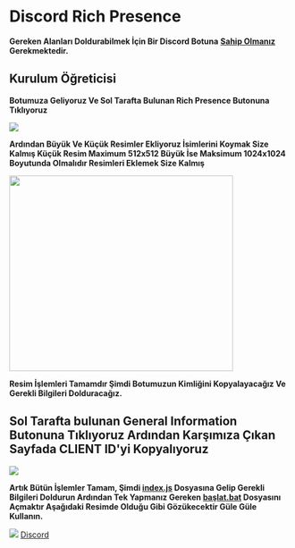 <h1>Discord Rich Presence</h1>

**Gereken Alanları Doldurabilmek İçin Bir Discord Botuna** <a href="https://discord.com/developers/applications/" target="blank__">**Sahip Olmanız**</a> **Gerekmektedir.**

<h2>Kurulum Öğreticisi</h2>
  
**Botumuza Geliyoruz Ve Sol Tarafta Bulunan Rich Presence Butonuna Tıklıyoruz**
  
<img src="https://cdn.discordapp.com/attachments/698155104804798524/813471174365413376/1.png">

**Ardından Büyük Ve Küçük Resimler Ekliyoruz İsimlerini Koymak Size Kalmış Küçük Resim Maximum 512x512 Büyük İse Maksimum 1024x1024 Boyutunda Olmalıdır Resimleri Eklemek Size Kalmış**

<img src="https://cdn.discordapp.com/attachments/698155104804798524/813471489231159296/2.png" width="400" height="350">

**Resim İşlemleri Tamamdır Şimdi Botumuzun Kimliğini Kopyalayacağız Ve Gerekli Bilgileri Dolduracağız.**

<h2>Sol Tarafta bulunan General Information Butonuna Tıklıyoruz Ardından Karşımıza Çıkan Sayfada CLIENT ID'yi Kopyalıyoruz</h2>

<img src="https://cdn.discordapp.com/attachments/698155104804798524/813472579762913301/3.png">

**Artık Bütün İşlemler Tamam, Şimdi <a href="https://github.com/tunadnz/discord-rpc/blob/main/index.js" target="blank__">**index.js**</a> Dosyasına Gelip Gerekli Bilgileri Doldurun Ardından Tek Yapmanız Gereken <a href="https://github.com/tunadnz/discord-rpc/blob/main/ba%C5%9Flat.bat" target="blank__">**başlat.bat**</a> Dosyasını Açmaktır Aşağıdaki Resimde Olduğu Gibi Gözükecektir Güle Güle Kullanın.**

<img src="https://cdn.discordapp.com/attachments/698155104804798524/813468550999703593/goruntu.png">
<a href="https://discord.gg/rVnKDGcRKR" target="blank__">Discord</a>
